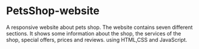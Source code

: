# PetsShop-website
A responsive website about pets shop. The website contains seven different sections. It shows some information about the shop, the services of the shop, special offers, prices and reviews. using HTML,CSS and JavaScript.
